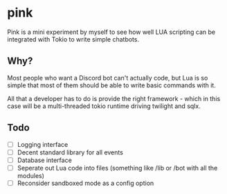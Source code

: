 # pink

Pink is a mini experiment by myself to see how well LUA scripting can be integrated with Tokio to write simple chatbots.

## Why?

Most people who want a Discord bot can't actually code, but Lua is so simple that most of them should be able to write basic commands with it.

All that a developer has to do is provide the right framework - which in this case will be a multi-threaded tokio runtime driving twilight and sqlx.

## Todo

- [ ] Logging interface
- [ ] Decent standard library for all events
- [ ] Database interface
- [ ] Seperate out Lua code into files (something like /lib or /bot with all the modules)
- [ ] Reconsider sandboxed mode as a config option

